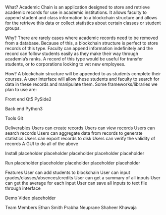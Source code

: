 What?
Academic Chain is an application designed to store and retrieve academic records for use in academic institutions. It allows faculty to append student and class information to a blockchain structure and allows for the retrieve this data or collect statistics about certain classes or student groups. 

Why?
There are rarely cases where academic records need to be removed from a database. Because of this, a blockchain structure is perfect to store records of this type. Faculty can append information indefinitely and the record can follow students easily as they make their way through academia’s ranks. A record of this type would be useful for transfer students, or to corporations looking to vet new employees. 

How?
A blockchain structure will be appended to as students complete their courses. A user interface will allow these students and faculty to search for data in these records and manipulate them. Some frameworks/libraries we plan to use are:

Front end
Qt5
PySide2

Back end
Python3

Tools
Git


Deliverables
Users can create records
Users can view records
Users can search records
Users can aggregate data from records to generate statistics
Users can export records to disk
Users can verify the validity of records
A GUI to do all of the above


Install
placeholder
placeholder
placeholder
placeholder
placeholder
 
Run
placeholder
placeholder
placeholder
placeholder
placeholder

Features
User can add students to blockchain 
User can input grades/classes/absences/credits
User can get a summary of all inputs 
User can get the average for each input
User can save all inputs to text file through interface

Demo Video
 placeholder

 Team Members
Ethan Smith
Prabha Neuprane
Shaheer Khawaja
